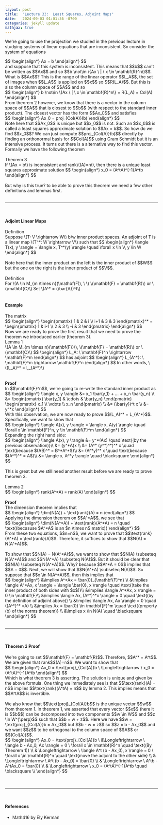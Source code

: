```yaml
---
layout: post
title:  "Lecture 33:  Least Squares, Adjoint Maps"
date:   2024-09-03 01:01:36 -0700
categories: jekyll update
mathjax: true
---
```

We're going to use the projection we studied in the previous lecture in studying systems of linear equations that are inconsistent. So consider the system of equations 
<div>
$$
\begin{align*}
Ax = b	 
\end{align*}
$$
</div>
and suppose that this system is inconsistent. This means that $$b$$ can't be written as $$Ax$$ and so $$b \not\in \{Ax \ | \ x \in \mathbf{R}^n\}$$. What is $$Ax$$? This is the range of the linear operator $$L_A$$, the set of images when $$L_A$$ is applied on $$x$$ so $$R(L_A)$$. But this is also the column space of $$A$$ and so
<div>
$$
\begin{align*}
b \not\in \{Ax \ | \ x \in \mathbf{R}^n\} = R(L_A) = Col(A)
\end{align*}
$$
</div>
From theorem 2 however, we know that there is a vector in the column space of $$A$$ that is closest to $$b$$ (with respect to the standard inner product). The closest vector has the form $$Ax_0$$ and satisfies
<div>
$$
\begin{align*}
Ax_0 = proj_{Col(A)}(b)
\end{align*}
$$
</div>
Note here that $$Ax_0$$ is unique but $$x_0$$ is not. Such an $$x_0$$ is called a least squares approximate solution to $$Ax = b$$. So how do we find $$x_0$$? We can just compute $$proj_{Col(A)}(b)$$ directly by finding an orthonormal basis for $$Col(A)$$ using Gram Schmidt but it is an intensive process. It turns out there is a alternative way to find this vector. Formally we have the following theorem
<br>
<br>
<!------------------------------------------------------------------------------------>
<div class="purdiv">
Theorem 3
</div>
<div class="purbdiv">
If \(Ax = b\) is inconsistent and rank\((A)=n\), then there is a unique least squares approximate solution
$$
\begin{align*}
x_0 = (A^tA)^{-1}A^tb
\end{align*}
$$
</div>
<br>
But why is this true? to be able to prove this theorem we need a few other definitions and lemmas first. 
<br>
<br>
<hr>
<br>
<!------------------------------------------------------------------------------------>
<h4><b>Adjoint Linear Maps</b></h4>
<div class="bdiv">
Definition
</div>
<div class="bbdiv">
Suppose \(T: V \rightarrow W\) b/w inner product spaces. An adjoint of T is a linear map \(T^*: W \rightarrow V\) such that
$$
\begin{align*}
\langle T(x), y \rangle = \langle x, T^*(y) \rangle \quad \forall x \in V, y \in W
\end{align*}
$$
</div>
<br>
Note here that the inner product on the left is the inner product of $$W$$ but the one on the right is the inner product of $$V$$. 
<br>
<br>
<!------------------------------------------------------------------------------------>
<div class="bdiv">
Definition
</div>
<div class="bbdiv">
For \(A \in M_{m \times n}(\mathbf(F)), \ \) \(\mathbf{F} = \mathbf{R}\) or \(\mathbf{C}\)
Set \(A^* = (\bar{A})^t\)
</div>
<br>
<!------------------------------------------------------------------------------------>
<h4><b>Example</b></h4>
The matrix
<div>
$$
\begin{align*}
\begin{pmatrix}
1 & 2 & i \\
i+1 & 3 & 3
\end{pmatrix}^*
=
\begin{pmatrix}
1 & i-1 \\
2 & 3  \\
-i & 3
\end{pmatrix}
\end{align*}
$$
</div>
Now we are ready to prove the first result that we need to prove the theorem we introduced earlier (theorem 3). 
<!------------------------------------------------------------------------------------>
<div class="purdiv">
Lemma 1
</div>
<div class="purbdiv">
\(A \in M_{m \times n}(\mathbf{F})\), \(\mathbf{F} = \mathbf{R}\) or \(\mathbf{C}\) 
$$
\begin{align*}
L_A: \ \mathbf{F}^n \rightarrow  \mathbf{F}^m
\end{align*}
$$
has adjoint
$$
\begin{align*}
L_{A^*}: \ \mathbf{F}^m \rightarrow  \mathbf{F}^n
\end{align*}
$$
In other words, \((L_A)^* = L_{A^*}\)
</div>
<!------------------------------------------------------------------------------------>
<br>
<br>
<b>Proof</b>
<br>
In $$\mathbf{F}^n$$, we're going to re-write the standard inner product as
<div>
$$
\begin{align*}
\langle x, y \rangle &= x_1 \bar{y_1} + ... + x_n \bar{y_n} \\
&= \begin{pmatrix}
\bar{y_1} & \cdots & \bar{y_n}
\end{pmatrix}
\begin{pmatrix}
x_1 \\ 
\vdots \\ 
x_n
\end{pmatrix} \\
&= (\bar{y})^t x \\
&= y^*x
\end{align*}
$$
</div>
<!------------------------------------------------------------------------------------>
With this observation, we are now ready to prove $$(L_A)^* = L_{A^*}$$. Specifically, we want to show that 
<div>
$$
\begin{align*}
\langle A(x), y \rangle = \langle x, A(y) \rangle \quad \forall x \in \mathbf{F}^n, y \in \mathbf{F}^m
\end{align*}
$$
</div>
Expanding the right hand side:
<div>
$$
\begin{align*}
\langle A(x), y \rangle &= y^*(Ax) \quad \text{(by the previous observation)}\\ 
                       &= (y^*A)x \\
					   &= (A^* (y^*)^*)^* x \quad \text{because $(AB)^* = B^*A^*$}\\
					   &= (A^*y)^* x \quad \text{because $(A^*)^* = A$}\\
					   &= \langle x, A^*y \rangle \quad \blacksquare
\end{align*}
$$
</div>
<!------------------------------------------------------------------------------------>
<br>
This is great but we still need another result before we are ready to prove theorem 3.
<br>
<br>
<div class="purdiv">
Lemma 2
</div>
<div class="purbdiv">
$$
\begin{align*}
rank(A^*A) = rank(A)
\end{align*}
$$
</div>
<br>
<b>Proof</b>
<br>
The dimension theorem implies that 
<div>
$$
\begin{align*}
\dim(N(A)) + \text{rank}(A) = n
\end{align*}
$$
</div>
Applying the dimension theorem on $$A^*A$$, we see that
<div>
$$
\begin{align*}
\dim(N(A^*A)) + \text{rank}(A^*A) = n \quad \text{(becasuse $A^*A$ is an $n \times n$ matrix)}
\end{align*}
$$
</div>
From these two equations, $$n=n$$, we want to prove that $$\text{rank}(A^*A) = \text{rank}(A)$$. Therefore, it suffices to show that $$N(A) = N(A^*A)$$.
<br>
<br>
To show that $$N(A) = N(A^*A)$$, we want to show that $$N(A) \subseteq N(A^*A)$$ and $$N(A^*A) \subseteq N(A)$$. But it should be clear that $$N(A) \subseteq N(A^*A)$$. Why? because $$A^*A = 0$$ implies that $$A = 0$$. Next, we will show that $$N(A^*A) \subseteq N(A)$$. So suppose that $$x \in N(A^*A)$$, then this implies that  
<div>
$$
\begin{align*}
&\implies A^*Ax = \bar{0}_{\mathbf{F}^n} \\
&\implies \langle A^*Ax, x \rangle = \langle \bar{0}, x \rangle \quad \text{(take the inner product of both sides with $x$)}\\
&\implies \langle A^*Ax, x \rangle = 0 \in \mathbf{F}\\
&\implies \langle Ax, (A^*)^*x \rangle = 0 \quad \text{(by the definition of adjoint above)} \\
&\implies \langle Ax, Ax \rangle = 0 \quad ((A^*)^* =A) \\
&\implies Ax = \bar{0} \in \mathbf{F}^m \quad \text{(property (b) of the norms theorem)} \\
&\implies x \in N(A) \quad \blacksquare
\end{align*}
$$
</div>
<br>
<hr>
<br>
<!------------------------------------------------------------------------------------>
<h4><b>Theorem 3 Proof</b></h4>
We're going to set $$\mathbf{F} = \mathbf{R}$$. Therefore, $$A^* = A^t$$. We are given that rank$$(A)=n$$. We want to show that
<div>
$$
\begin{align*}
Ax_0 = \text{proj}_{Col(A)}b \ \Longleftrightarrow \ x_0 = (A^tA)^{-1}A^tb
\end{align*}
$$
</div>
Which is what theorem 3 is asserting. The solution is unique and given by the above formula. One thing we immediately see is that $$\text{rank}(A) = n$$ implies $$\text{rank}(A^tA) = n$$ by lemma 2. This implies means that $$A^tA$$ is invertible.
<br>
<br>
We also know that $$\text{proj}_{Col(A)}b$$ is the unique vector $$w$$ from theorem 1. In theorem 1, we asserted that every vector $$x$$ (here it is $$b$$) can be decomposed into two components $$w \in W$$ and $$z \in W^{\perp}$$ such that $$b = w + z$$. Here we have $$w = \text{proj}_{Col(A)}b = Ax_0$$ but $$b - w = z$$ so $$z = b -  Ax_0$$ and we want $$z$$ to be orthogonal to the column space of $$A$$ or $$(Col(A))$$.
<div>
$$
\begin{align*}
Ax_0 = \text{proj}_{Col(A)}b \ &\Longleftrightarrow \ \langle b - Ax_0, Ax \rangle = 0 \ \forall x \in \mathbf{R}^n \quad \text{(By Theorem 1)} \\
& \Longleftrightarrow \ \langle A^t (b - Ax_0), x \rangle = 0 \ \forall x \in \mathbf{R}^n \quad \text{move the adjoint to the other side} \\
& \Longleftrightarrow \  A^t (b - Ax_0) = \bar{0} \\
& \Longleftrightarrow \  A^tb - A^tAx_0 = \bar{0} \\
& \Longleftrightarrow \  x_0 = (A^tA)^{-1}A^tb \quad \blacksquare \\
\end{align*}
$$
</div>
<br>
<br>
<hr>
<br>
<!------------------------------------------------------------------------------------>
<h4><b>References</b></h4>
<ul>
<li>Math416 by Ely Kerman</li>
</ul>






















